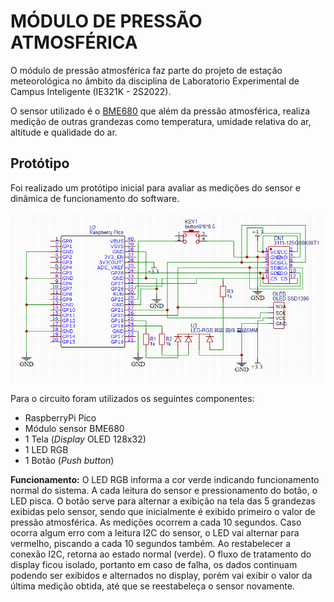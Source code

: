# MÓDULO DE PRESSÃO ATMOSFÉRICA

O módulo de pressão atmosférica faz parte do projeto de estação meteorológica no âmbito da disciplina de Laboratorio Experimental de Campus Inteligente (IE321K - 2S2022).

O sensor utilizado é o [BME680](https://br.mouser.com/datasheet/2/783/BST_BME680_DS001-1509608.pdf) que além da pressão atmosférica, realiza medição de outras grandezas como temperatura, umidade relativa do ar, altitude e qualidade do ar.

## Protótipo

Foi realizado um protótipo inicial para avaliar as medições do sensor e dinâmica de funcionamento do software.

![Skematics](./img/proto-skematic.png)

Para o circuito foram utilizados os seguintes componentes:

* RaspberryPi Pico 
* Módulo sensor BME680
* 1 Tela (_Display_ OLED 128x32)
* 1 LED RGB
* 1 Botão (_Push button_)

**Funcionamento:** O LED RGB informa a cor verde indicando funcionamento normal do sistema. A cada leitura do sensor e pressionamento do botão, o LED pisca.
O botão serve para alternar a exibição na tela das 5 grandezas exibidas pelo sensor, sendo que inicialmente é exibido primeiro o valor de pressão atmosférica.
As medições ocorrem a cada 10 segundos. Caso ocorra algum erro com a leitura I2C do sensor, o LED vai alternar para vermelho, piscando a cada 10 segundos também. Ao restabelecer a conexão I2C, retorna ao estado normal (verde). O fluxo de tratamento do display ficou isolado, portanto em caso de falha, os dados continuam podendo ser exibidos e alternados no display, porém vai exibir o valor da última medição obtida, até que se reestabeleça o sensor novamente.

